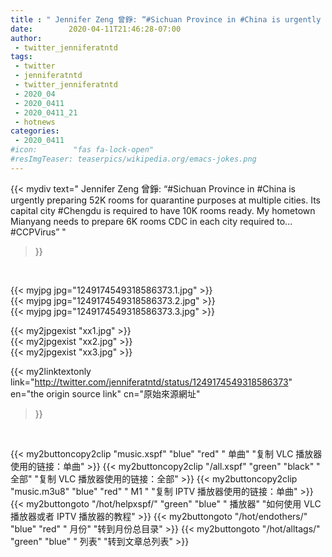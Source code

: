 ```yaml
---
title : " Jennifer Zeng 曾錚: “#Sichuan Province in #China is urgently preparing 52K rooms for quarantine purposes at multiple cities. Its capital city #Chengdu is required to have 10K rooms ready. My hometown Mianyang needs to prepare 6K rooms  CDC in each city required to...&#10;#CCPVirus”  "
date:        2020-04-11T21:46:28-07:00
author:
 - twitter_jenniferatntd
tags:
 - twitter
 - jenniferatntd
 - twitter_jenniferatntd
 - 2020_04
 - 2020_0411
 - 2020_0411_21
 - hotnews
categories:
 - 2020_0411
#icon:        "fas fa-lock-open"
#resImgTeaser: teaserpics/wikipedia.org/emacs-jokes.png
---
```


{{< mydiv text=" Jennifer Zeng 曾錚: “#Sichuan Province in #China is urgently preparing 52K rooms for quarantine purposes at multiple cities. Its capital city #Chengdu is required to have 10K rooms ready. My hometown Mianyang needs to prepare 6K rooms  CDC in each city required to...&#10;#CCPVirus”  "
>}}
<br>


 {{< myjpg jpg="1249174549318586373.1.jpg" >}}<br>  {{< myjpg jpg="1249174549318586373.2.jpg" >}}<br>  {{< myjpg jpg="1249174549318586373.3.jpg" >}}<br> 

{{< my2jpgexist "xx1.jpg" >}}<br>
{{< my2jpgexist "xx2.jpg" >}}<br>
{{< my2jpgexist "xx3.jpg" >}}<br>


{{< my2linktextonly link="http://twitter.com/jenniferatntd/status/1249174549318586373"
en="the origin source link" cn="原始來源網址"
>}}


<br>

{{< my2buttoncopy2clip "music.xspf"        "blue"   "red"    " 单曲"  "复制 VLC 播放器使用的链接：单曲" >}} {{< my2buttoncopy2clip "/all.xspf"         "green"  "black"  " 全部"  "复制 VLC 播放器使用的链接：全部" >}} {{< my2buttoncopy2clip "music.m3u8"        "blue"   "red"    " M1 "    "复制 IPTV 播放器使用的链接：单曲" >}} {{< my2buttongoto      "/hot/helpxspf/"    "green"  "blue"   " 播放器" "如何使用 VLC 播放器或者 IPTV 播放器的教程" >}} {{< my2buttongoto      "/hot/endothers/"   "blue"   "red"    " 月份"   "转到月份总目录" >}} {{< my2buttongoto      "/hot/alltags/"     "green"  "blue"   " 列表"   "转到文章总列表" >}} 
